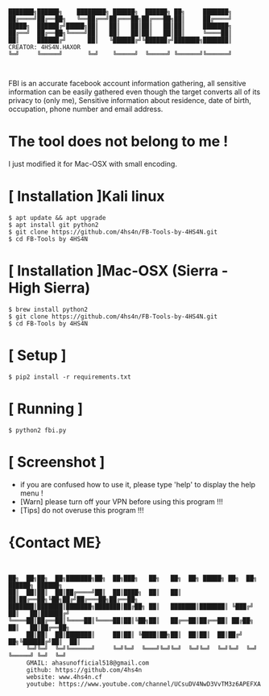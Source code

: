 ```


███████╗██████╗    ████████╗ ██████╗  ██████╗ ██╗     ███████╗
██╔════╝██╔══██╗   ╚══██╔══╝██╔═══██╗██╔═══██╗██║     ██╔════╝
█████╗  ██████╔╝█████╗██║   ██║   ██║██║   ██║██║     ███████╗
██╔══╝  ██╔══██╗╚════╝██║   ██║   ██║██║   ██║██║     ╚════██║
██║     ██████╔╝      ██║   ╚██████╔╝╚██████╔╝███████╗███████║ CREATOR: 4HS4N.HAXOR
╚═╝     ╚═════╝       ╚═╝    ╚═════╝  ╚═════╝ ╚══════╝╚══════╝
                                                              


```
FBI is an accurate facebook account information gathering, all sensitive information can be easily gathered even though the target converts all of its privacy to (only me), Sensitive information about residence, date of birth, occupation, phone number and email address.

# The tool does not belong to me !

 I just modified it for Mac-OSX with small encoding.
 
# [ Installation ]Kali linux
```
$ apt update && apt upgrade
$ apt install git python2
$ git clone https://github.com/4hs4n/FB-Tools-by-4HS4N.git
$ cd FB-Tools by 4HS4N
```
# [ Installation ]Mac-OSX (Sierra - High Sierra)
```
$ brew install python2
$ git clone https://github.com/4hs4n/FB-Tools-by-4HS4N.git
$ cd FB-Tools by 4HS4N
```
# [ Setup ]
```
$ pip2 install -r requirements.txt        
```
# [ Running ]
```
$ python2 fbi.py      
```
# [ Screenshot ]

* if you are confused how to use it, please type 'help' to display the help menu !
* [Warn] please turn off your VPN before using this program !!!
* [Tips] do not overuse this program !!!

# {Contact ME}
```


██╗  ██╗██╗  ██╗███████╗██╗  ██╗███╗   ██╗   ██╗  ██╗ █████╗ ██╗  ██╗ ██████╗ ██████╗ 
██║  ██║██║  ██║██╔════╝██║  ██║████╗  ██║   ██║  ██║██╔══██╗╚██╗██╔╝██╔═══██╗██╔══██╗
███████║███████║███████╗███████║██╔██╗ ██║   ███████║███████║ ╚███╔╝ ██║   ██║██████╔╝
╚════██║██╔══██║╚════██║╚════██║██║╚██╗██║   ██╔══██║██╔══██║ ██╔██╗ ██║   ██║██╔══██╗
     ██║██║  ██║███████║     ██║██║ ╚████║██╗██║  ██║██║  ██║██╔╝ ██╗╚██████╔╝██║  ██║
     ╚═╝╚═╝  ╚═╝╚══════╝     ╚═╝╚═╝  ╚═══╝╚═╝╚═╝  ╚═╝╚═╝  ╚═╝╚═╝  ╚═╝ ╚═════╝ ╚═╝  ╚═╝
     GMAIL: ahasunofficial518@gmail.com
     github: https://github.com/4hs4n
     website: www.4hs4n.cf
     youtube: https://www.youtube.com/channel/UCsuDV4NwD3VvTM3z6APEFXA
                                                                                      



```
